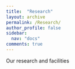 ```yaml
---
title:  "Research"
layout: archive
permalink: /Research/
author_profile: false
sidebar:
  nav: "docs"
comments: true
---
```


Our research and facilities
